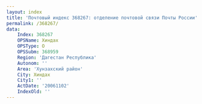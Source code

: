 ```yaml
---
layout: index
title: 'Почтовый индекс 368267: отделение почтовой связи Почты России'
permalink: /368267/
data:
    Index: 368267
    OPSName: Хиндах
    OPSType: О
    OPSSubm: 368959
    Region: 'Дагестан Республика'
    Autonom: ''
    Area: 'Хунзахский район'
    City: Хиндах
    City1: ''
    ActDate: '20061102'
    IndexOld: ''
---
```

